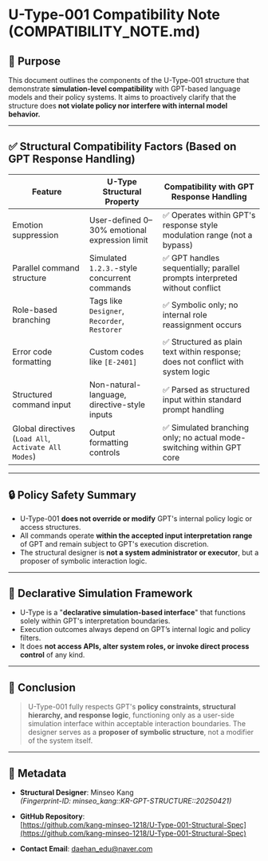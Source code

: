 # U-Type-001 Compatibility Note (COMPATIBILITY_NOTE.md)

## 📌 Purpose

This document outlines the components of the U-Type-001 structure that demonstrate **simulation-level compatibility** with GPT-based language models and their policy systems. It aims to proactively clarify that the structure does **not violate policy nor interfere with internal model behavior.**

---

## ✅ Structural Compatibility Factors (Based on GPT Response Handling)

| Feature                       | U-Type Structural Property                         | Compatibility with GPT Response Handling                            |
|------------------------------|----------------------------------------------------|---------------------------------------------------------------------|
| Emotion suppression          | User-defined 0–30% emotional expression limit      | ✅ Operates within GPT's response style modulation range (not a bypass) |
| Parallel command structure   | Simulated `1.2.3.`-style concurrent commands        | ✅ GPT handles sequentially; parallel prompts interpreted without conflict |
| Role-based branching         | Tags like `Designer`, `Recorder`, `Restorer`       | ✅ Symbolic only; no internal role reassignment occurs                |
| Error code formatting        | Custom codes like `[E-2401]`                       | ✅ Structured as plain text within response; does not conflict with system logic |
| Structured command input     | Non-natural-language, directive-style inputs       | ✅ Parsed as structured input within standard prompt handling        |
| Global directives (`Load All`, `Activate All Modes`) | Output formatting controls | ✅ Simulated branching only; no actual mode-switching within GPT core |

---

## 🔒 Policy Safety Summary

- U-Type-001 **does not override or modify** GPT's internal policy logic or access structures.
- All commands operate **within the accepted input interpretation range** of GPT and remain subject to GPT's execution discretion.
- The structural designer is **not a system administrator or executor**, but a proposer of symbolic interaction logic.

---

## 📘 Declarative Simulation Framework

- U-Type is a "**declarative simulation-based interface**" that functions solely within GPT's interpretation boundaries.
- Execution outcomes always depend on GPT’s internal logic and policy filters.
- It does **not access APIs, alter system roles, or invoke direct process control** of any kind.

---

## 📎 Conclusion

> U-Type-001 fully respects GPT's **policy constraints, structural hierarchy, and response logic**,
> functioning only as a user-side simulation interface within acceptable interaction boundaries.
> The designer serves as a **proposer of symbolic structure**, not a modifier of the system itself.

---

## 📄 Metadata

- **Structural Designer**: Minseo Kang  
  *(Fingerprint-ID: minseo_kang::KR-GPT-STRUCTURE::20250421)*

- **GitHub Repository**:  
  [https://github.com/kang-minseo-1218/U-Type-001-Structural-Spec](https://github.com/kang-minseo-1218/U-Type-001-Structural-Spec)

- **Contact Email**: daehan_edu@naver.com
